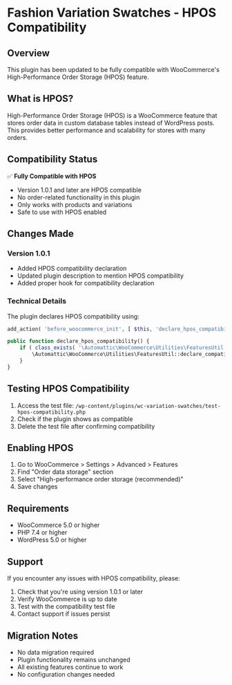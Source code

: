 # Fashion Variation Swatches - HPOS Compatibility

## Overview

This plugin has been updated to be fully compatible with WooCommerce's High-Performance Order Storage (HPOS) feature.

## What is HPOS?

High-Performance Order Storage (HPOS) is a WooCommerce feature that stores order data in custom database tables instead of WordPress posts. This provides better performance and scalability for stores with many orders.

## Compatibility Status

✅ **Fully Compatible with HPOS**

- Version 1.0.1 and later are HPOS compatible
- No order-related functionality in this plugin
- Only works with products and variations
- Safe to use with HPOS enabled

## Changes Made

### Version 1.0.1
- Added HPOS compatibility declaration
- Updated plugin description to mention HPOS compatibility
- Added proper hook for compatibility declaration

### Technical Details

The plugin declares HPOS compatibility using:

```php
add_action( 'before_woocommerce_init', [ $this, 'declare_hpos_compatibility' ] );

public function declare_hpos_compatibility() {
    if ( class_exists( '\Automattic\WooCommerce\Utilities\FeaturesUtil' ) ) {
        \Automattic\WooCommerce\Utilities\FeaturesUtil::declare_compatibility( 'custom_order_tables', __FILE__, true );
    }
}
```

## Testing HPOS Compatibility

1. Access the test file: `/wp-content/plugins/wc-variation-swatches/test-hpos-compatibility.php`
2. Check if the plugin shows as compatible
3. Delete the test file after confirming compatibility

## Enabling HPOS

1. Go to WooCommerce > Settings > Advanced > Features
2. Find "Order data storage" section
3. Select "High-performance order storage (recommended)"
4. Save changes

## Requirements

- WooCommerce 5.0 or higher
- PHP 7.4 or higher
- WordPress 5.0 or higher

## Support

If you encounter any issues with HPOS compatibility, please:

1. Check that you're using version 1.0.1 or later
2. Verify WooCommerce is up to date
3. Test with the compatibility test file
4. Contact support if issues persist

## Migration Notes

- No data migration required
- Plugin functionality remains unchanged
- All existing features continue to work
- No configuration changes needed 